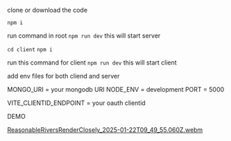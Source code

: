 
clone or download the code

`npm i`

run command in root
`npm run dev`
this will start server


`cd client`
`npm i`

run this command for client
`npm run dev`
this will start client


add env files for both cliend and server

MONGO_URI = your mongodb URI
NODE_ENV = development
PORT = 5000


VITE_CLIENTID_ENDPOINT = your oauth clientid 


DEMO


[ReasonableRiversRenderClosely_2025-01-22T09_49_55.060Z.webm](https://github.com/user-attachments/assets/9206454d-ae11-44a2-9dd0-72efbb9343e5)



